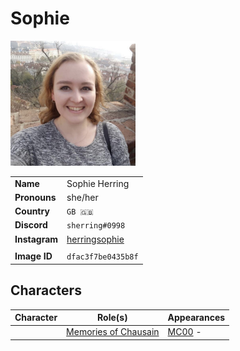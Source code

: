 # Sophie

<img src="https://raw.githubusercontent.com/jesskelsall/astarus-images/main/players/dfac3f7be0435b8f.png" height="200" />

|||
| --- | --- |
| **Name** | Sophie Herring | player.3
| **Pronouns** | she/her |
| **Country** | `GB 🇬🇧` |
| **Discord** | `sherring#0998` |
| **Instagram** | [herringsophie](https://www.instagram.com/herringsophie/) |
||
| **Image ID** | `dfac3f7be0435b8f` |

## Characters

| Character | Role(s) | Appearances |
| --- | --- | --- |
| | [Memories of Chausain](../campaigns/C3-memories-of-chausain.md) | [MC00](../sessions/upcoming/MC00.md) - |
